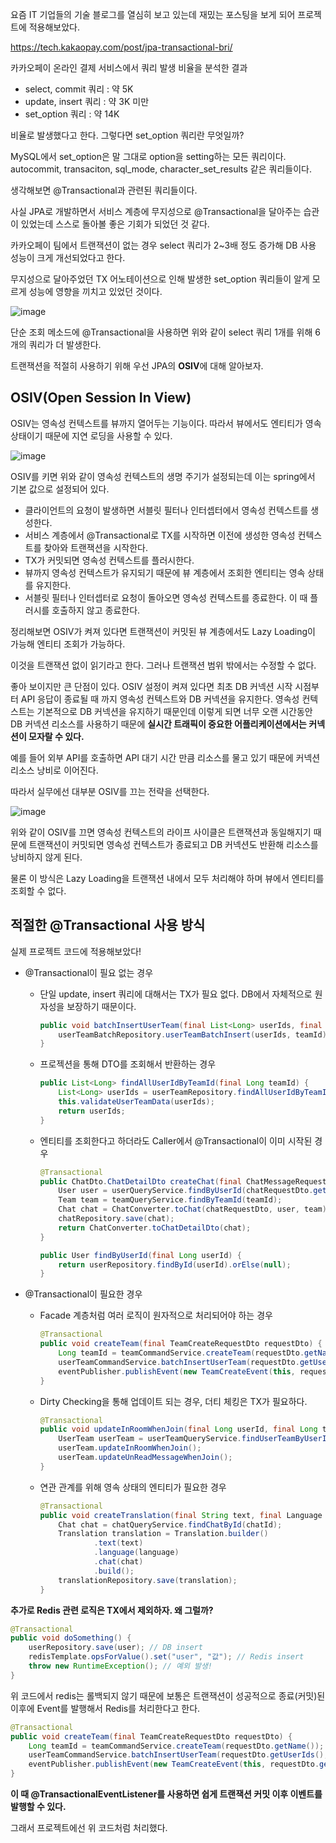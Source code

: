 요즘 IT 기업들의 기술 블로그를 열심히 보고 있는데 재밌는 포스팅을 보게 되어 프로젝트에 적용해보았다.

https://tech.kakaopay.com/post/jpa-transactional-bri/

카카오페이 온라인 결제 서비스에서 쿼리 발생 비율을 분석한 결과 

- select, commit 쿼리 : 약 5K
- update, insert 쿼리 : 약 3K 미만
- set_option 쿼리 : 약 14K

비율로 발생했다고 한다. 그렇다면 set_option 쿼리란 무엇일까?

MySQL에서 set_option은 말 그대로 option을 setting하는 모든 쿼리이다. autocommit, transaciton, sql_mode, character_set_results 같은 쿼리들이다.

생각해보면 @Transactional과 관련된 쿼리들이다. 

사실 JPA로 개발하면서 서비스 계층에 무지성으로 @Transactional을 달아주는 습관이 있었는데 스스로 돌아볼 좋은 기회가 되었던 것 같다.

카카오페이 팀에서 트랜잭션이 없는 경우 select 쿼리가 2~3배 정도 증가해 DB 사용 성능이 크게 개선되었다고 한다.

무지성으로 달아주었던 TX 어노테이션으로 인해 발생한 set_option 쿼리들이 알게 모르게 성능에 영향을 끼치고 있었던 것이다.

![image](https://github.com/user-attachments/assets/70cb9fe8-9f06-439d-9800-b54951766620)

단순 조회 메소드에 @Transactional을 사용하면 위와 같이 select 쿼리 1개를 위해 6개의 쿼리가 더 발생한다.

트랜잭션을 적절히 사용하기 위해 우선 JPA의 **OSIV**에 대해 알아보자.

## OSIV(Open Session In View)

OSIV는 영속성 컨텍스트를 뷰까지 열어두는 기능이다. 따라서 뷰에서도 엔티티가 영속 상태이기 때문에 지연 로딩을 사용할 수 있다.

![image](https://github.com/user-attachments/assets/2a911384-eeb1-4f7f-98f4-f0f771fec2fd)

OSIV를 키면 위와 같이 영속성 컨텍스트의 생명 주기가 설정되는데 이는 spring에서 기본 값으로 설정되어 있다.

- 클라이언트의 요청이 발생하면 서블릿 필터나 인터셉터에서 영속성 컨텍스트를 생성한다.
- 서비스 계층에서 @Transactional로 TX를 시작하면 이전에 생성한 영속성 컨텍스트를 찾아와 트랜잭션을 시작한다.
- TX가 커밋되면 영속성 컨텍스트를 플러시한다.
- 뷰까지 영속성 컨텍스트가 유지되기 때문에 뷰 계층에서 조회한 엔티티는 영속 상태를 유지한다.
- 서블릿 필터나 인터셉터로 요청이 돌아오면 영속성 컨텍스트를 종료한다. 이 때 플러시를 호출하지 않고 종료한다.

정리해보면 OSIV가 켜져 있다면 트랜잭션이 커밋된 뷰 계층에서도 Lazy Loading이 가능해 엔티티 조회가 가능하다. 

이것을 트랜잭션 없이 읽기라고 한다. 그러나 트랜잭션 범위 밖에서는 수정할 수 없다.

좋아 보이지만 큰 단점이 있다. OSIV 설정이 켜져 있다면 최초 DB 커넥션 시작 시점부터 API 응답이 종료될 때 까지 영속성 컨텍스트와 DB 커넥션을 유지한다. 영속성 컨텍스트는 기본적으로 DB 커넥션을 유지하기 때문인데 이렇게 되면 너무 오랜 시간동안 DB 커넥션 리소스를 사용하기 때문에 **실시간 트래픽이 중요한 어플리케이션에서는 커넥션이 모자랄 수 있다.**

예를 들어 외부 API를 호출하면 API 대기 시간 만큼 리소스를 물고 있기 때문에 커넥션 리소스 낭비로 이어진다.

따라서 실무에선 대부분 OSIV를 끄는 전략을 선택한다.

![image](https://github.com/user-attachments/assets/d1f9a6bc-f2a6-454b-ba03-9593403c890d)

위와 같이 OSIV를 끄면 영속성 컨텍스트의 라이프 사이클은 트랜잭션과 동일해지기 때문에 트랜잭션이 커밋되면 영속성 컨텍스트가 종료되고 DB 커넥션도 반환해 리소스를 낭비하지 않게 된다.

물론 이 방식은 Lazy Loading을 트랜잭션 내에서 모두 처리해야 하며 뷰에서 엔티티를 조회할 수 없다.

## 적절한 @Transactional 사용 방식

실제 프로젝트 코드에 적용해보았다!

- @Transactional이 필요 없는 경우
    - 단일 update, insert 쿼리에 대해서는 TX가 필요 없다. DB에서 자체적으로 원자성을 보장하기 때문이다.
        
        ```java
        public void batchInsertUserTeam(final List<Long> userIds, final Long teamId) {
            userTeamBatchRepository.userTeamBatchInsert(userIds, teamId);
        }
        ```
        
    - 프로젝션을 통해 DTO를 조회해서 반환하는 경우
        
        ```java
        public List<Long> findAllUserIdByTeamId(final Long teamId) {
            List<Long> userIds = userTeamRepository.findAllUserIdByTeamId(teamId);
            this.validateUserTeamData(userIds);
            return userIds;
        }
        ```
        
    - 엔티티를 조회한다고 하더라도 Caller에서 @Transactional이 이미 시작된 경우
        
        ```java
        @Transactional
        public ChatDto.ChatDetailDto createChat(final ChatMessageRequestDto chatRequestDto, final Long teamId) {
            User user = userQueryService.findByUserId(chatRequestDto.getUserId());
            Team team = teamQueryService.findByTeamId(teamId);
            Chat chat = ChatConverter.toChat(chatRequestDto, user, team);
            chatRepository.save(chat);
            return ChatConverter.toChatDetailDto(chat);
        }
        
        public User findByUserId(final Long userId) {
            return userRepository.findById(userId).orElse(null);
        }
        ```
        
- @Transactional이 필요한 경우
    - Facade 계층처럼 여러 로직이 원자적으로 처리되어야 하는 경우
        
        ```java
        @Transactional
        public void createTeam(final TeamCreateRequestDto requestDto) {
            Long teamId = teamCommandService.createTeam(requestDto.getName());
            userTeamCommandService.batchInsertUserTeam(requestDto.getUserIds(), teamId);
            eventPublisher.publishEvent(new TeamCreateEvent(this, requestDto.getUserIds(), teamId));
        }
        ```
        
    - Dirty Checking을 통해 업데이트 되는 경우, 더티 체킹은 TX가 필요하다.
        
        ```java
        @Transactional
        public void updateInRoomWhenJoin(final Long userId, final Long teamId) {
            UserTeam userTeam = userTeamQueryService.findUserTeamByUserIdAndTeamId(userId, teamId);
            userTeam.updateInRoomWhenJoin();
            userTeam.updateUnReadMessageWhenJoin();
        }
        ```
        
    - 연관 관계를 위해 영속 상태의 엔티티가 필요한 경우
        
        ```java
        @Transactional
        public void createTranslation(final String text, final Language language, final Long chatId) {
            Chat chat = chatQueryService.findChatById(chatId);
            Translation translation = Translation.builder()
                    .text(text)
                    .language(language)
                    .chat(chat)
                    .build();
            translationRepository.save(translation);
        }
        ```
        

**추가로 Redis 관련 로직은 TX에서 제외하자. 왜 그럴까?**

```java
@Transactional
public void doSomething() {
    userRepository.save(user); // DB insert
    redisTemplate.opsForValue().set("user", "값"); // Redis insert
    throw new RuntimeException(); // 예외 발생!
}
```
위 코드에서 redis는 롤백되지 않기 때문에 보통은 트랜잭션이 성공적으로 종료(커밋)된 이후에 Event를 발행해서 Redis를 처리한다고 한다.

```java
@Transactional
public void createTeam(final TeamCreateRequestDto requestDto) {
    Long teamId = teamCommandService.createTeam(requestDto.getName());
    userTeamCommandService.batchInsertUserTeam(requestDto.getUserIds(), teamId);
    eventPublisher.publishEvent(new TeamCreateEvent(this, requestDto.getUserIds(), teamId));
}
```
**이 때 @TransactionalEventListener를 사용하면 쉽게 트랜잭션 커밋 이후 이벤트를 발행할 수 있다.**

그래서 프로젝트에선 위 코드처럼 처리했다.
